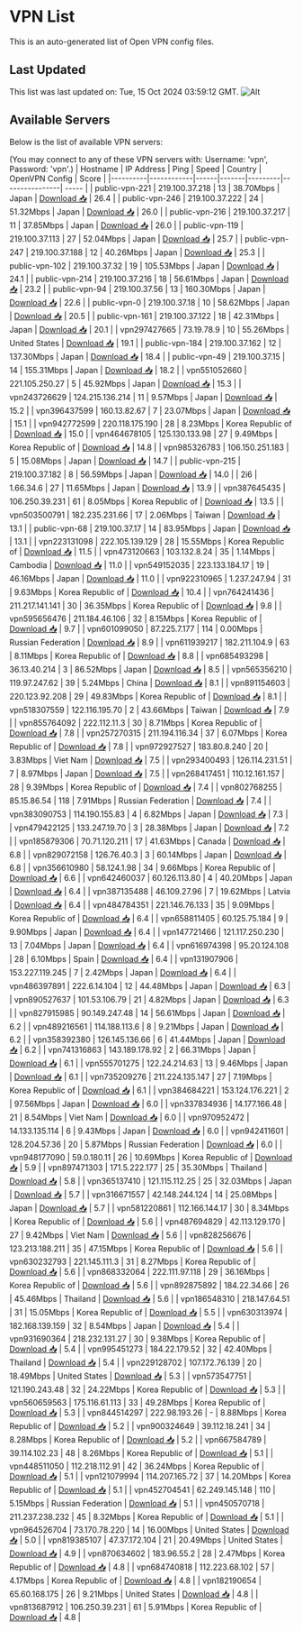 # VPN List

This is an auto-generated list of Open VPN config files.

## Last Updated

This list was last updated on: Tue, 15 Oct 2024 03:59:12 GMT.
![Alt](https://repobeats.axiom.co/api/embed/186b98318ef1479477931607c1ad7d823f12451f.svg "Repobeats analytics image")

## Available Servers

Below is the list of available VPN servers:

(You may connect to any of these VPN servers with: Username: 'vpn', Password: 'vpn'.)
| Hostname | IP Address | Ping | Speed | Country | OpenVPN Config | Score |
|----------|------------|------|-------|---------|----------------| ----- |
| public-vpn-221 | 219.100.37.218 | 13 | 38.70Mbps | Japan | [Download 📥](./configs/server_0_JP.ovpn) | 26.4 |
| public-vpn-246 | 219.100.37.222 | 24 | 51.32Mbps | Japan | [Download 📥](./configs/server_1_JP.ovpn) | 26.0 |
| public-vpn-216 | 219.100.37.217 | 11 | 37.85Mbps | Japan | [Download 📥](./configs/server_2_JP.ovpn) | 26.0 |
| public-vpn-119 | 219.100.37.113 | 27 | 52.04Mbps | Japan | [Download 📥](./configs/server_3_JP.ovpn) | 25.7 |
| public-vpn-247 | 219.100.37.188 | 12 | 40.26Mbps | Japan | [Download 📥](./configs/server_4_JP.ovpn) | 25.3 |
| public-vpn-102 | 219.100.37.32 | 19 | 105.53Mbps | Japan | [Download 📥](./configs/server_5_JP.ovpn) | 24.1 |
| public-vpn-214 | 219.100.37.216 | 18 | 56.61Mbps | Japan | [Download 📥](./configs/server_6_JP.ovpn) | 23.2 |
| public-vpn-94 | 219.100.37.56 | 13 | 160.30Mbps | Japan | [Download 📥](./configs/server_7_JP.ovpn) | 22.6 |
| public-vpn-0 | 219.100.37.18 | 10 | 58.62Mbps | Japan | [Download 📥](./configs/server_8_JP.ovpn) | 20.5 |
| public-vpn-161 | 219.100.37.122 | 18 | 42.31Mbps | Japan | [Download 📥](./configs/server_9_JP.ovpn) | 20.1 |
| vpn297427665 | 73.19.78.9 | 10 | 55.26Mbps | United States | [Download 📥](./configs/server_10_US.ovpn) | 19.1 |
| public-vpn-184 | 219.100.37.162 | 12 | 137.30Mbps | Japan | [Download 📥](./configs/server_11_JP.ovpn) | 18.4 |
| public-vpn-49 | 219.100.37.15 | 14 | 155.31Mbps | Japan | [Download 📥](./configs/server_12_JP.ovpn) | 18.2 |
| vpn551052660 | 221.105.250.27 | 5 | 45.92Mbps | Japan | [Download 📥](./configs/server_13_JP.ovpn) | 15.3 |
| vpn243726629 | 124.215.136.214 | 11 | 9.57Mbps | Japan | [Download 📥](./configs/server_14_JP.ovpn) | 15.2 |
| vpn396437599 | 160.13.82.67 | 7 | 23.07Mbps | Japan | [Download 📥](./configs/server_15_JP.ovpn) | 15.1 |
| vpn942772599 | 220.118.175.190 | 28 | 8.23Mbps | Korea Republic of | [Download 📥](./configs/server_16_KR.ovpn) | 15.0 |
| vpn464678105 | 125.130.133.98 | 27 | 9.49Mbps | Korea Republic of | [Download 📥](./configs/server_17_KR.ovpn) | 14.8 |
| vpn985326783 | 106.150.251.183 | 5 | 15.08Mbps | Japan | [Download 📥](./configs/server_18_JP.ovpn) | 14.7 |
| public-vpn-215 | 219.100.37.182 | 8 | 56.59Mbps | Japan | [Download 📥](./configs/server_19_JP.ovpn) | 14.0 |
| 2i6 | 1.66.34.6 | 27 | 11.65Mbps | Japan | [Download 📥](./configs/server_20_JP.ovpn) | 13.9 |
| vpn387645435 | 106.250.39.231 | 61 | 8.05Mbps | Korea Republic of | [Download 📥](./configs/server_21_KR.ovpn) | 13.5 |
| vpn503500791 | 182.235.231.66 | 17 | 2.06Mbps | Taiwan | [Download 📥](./configs/server_22_TW.ovpn) | 13.1 |
| public-vpn-68 | 219.100.37.17 | 14 | 83.95Mbps | Japan | [Download 📥](./configs/server_23_JP.ovpn) | 13.1 |
| vpn223131098 | 222.105.139.129 | 28 | 15.55Mbps | Korea Republic of | [Download 📥](./configs/server_24_KR.ovpn) | 11.5 |
| vpn473120663 | 103.132.8.24 | 35 | 1.14Mbps | Cambodia | [Download 📥](./configs/server_25_KH.ovpn) | 11.0 |
| vpn549152035 | 223.133.184.17 | 19 | 46.16Mbps | Japan | [Download 📥](./configs/server_26_JP.ovpn) | 11.0 |
| vpn922310965 | 1.237.247.94 | 31 | 9.63Mbps | Korea Republic of | [Download 📥](./configs/server_27_KR.ovpn) | 10.4 |
| vpn764241436 | 211.217.141.141 | 30 | 36.35Mbps | Korea Republic of | [Download 📥](./configs/server_28_KR.ovpn) | 9.8 |
| vpn595656476 | 211.184.46.106 | 32 | 8.15Mbps | Korea Republic of | [Download 📥](./configs/server_29_KR.ovpn) | 9.7 |
| vpn601099050 | 87.225.7.177 | 114 | 0.00Mbps | Russian Federation | [Download 📥](./configs/server_30_RU.ovpn) | 8.9 |
| vpn611939217 | 182.211.104.9 | 63 | 8.11Mbps | Korea Republic of | [Download 📥](./configs/server_31_KR.ovpn) | 8.8 |
| vpn685493298 | 36.13.40.214 | 3 | 86.52Mbps | Japan | [Download 📥](./configs/server_32_JP.ovpn) | 8.5 |
| vpn565356210 | 119.97.247.62 | 39 | 5.24Mbps | China | [Download 📥](./configs/server_33_CN.ovpn) | 8.1 |
| vpn891154603 | 220.123.92.208 | 29 | 49.83Mbps | Korea Republic of | [Download 📥](./configs/server_34_KR.ovpn) | 8.1 |
| vpn518307559 | 122.116.195.70 | 2 | 43.66Mbps | Taiwan | [Download 📥](./configs/server_35_TW.ovpn) | 7.9 |
| vpn855764092 | 222.112.11.3 | 30 | 8.71Mbps | Korea Republic of | [Download 📥](./configs/server_36_KR.ovpn) | 7.8 |
| vpn257270315 | 211.194.116.34 | 37 | 6.07Mbps | Korea Republic of | [Download 📥](./configs/server_37_KR.ovpn) | 7.8 |
| vpn972927527 | 183.80.8.240 | 20 | 3.83Mbps | Viet Nam | [Download 📥](./configs/server_38_VN.ovpn) | 7.5 |
| vpn293400493 | 126.114.231.51 | 7 | 8.97Mbps | Japan | [Download 📥](./configs/server_39_JP.ovpn) | 7.5 |
| vpn268417451 | 110.12.161.157 | 28 | 9.39Mbps | Korea Republic of | [Download 📥](./configs/server_40_KR.ovpn) | 7.4 |
| vpn802768255 | 85.15.86.54 | 118 | 7.91Mbps | Russian Federation | [Download 📥](./configs/server_41_RU.ovpn) | 7.4 |
| vpn383090753 | 114.190.155.83 | 4 | 6.82Mbps | Japan | [Download 📥](./configs/server_42_JP.ovpn) | 7.3 |
| vpn479422125 | 133.247.19.70 | 3 | 28.38Mbps | Japan | [Download 📥](./configs/server_43_JP.ovpn) | 7.2 |
| vpn185879306 | 70.71.120.211 | 17 | 41.63Mbps | Canada | [Download 📥](./configs/server_44_CA.ovpn) | 6.8 |
| vpn829072158 | 126.76.40.3 | 3 | 60.14Mbps | Japan | [Download 📥](./configs/server_45_JP.ovpn) | 6.8 |
| vpn356610980 | 58.124.1.98 | 34 | 9.66Mbps | Korea Republic of | [Download 📥](./configs/server_46_KR.ovpn) | 6.6 |
| vpn642460037 | 60.126.113.80 | 4 | 40.20Mbps | Japan | [Download 📥](./configs/server_47_JP.ovpn) | 6.4 |
| vpn387135488 | 46.109.27.96 | 7 | 19.62Mbps | Latvia | [Download 📥](./configs/server_48_LV.ovpn) | 6.4 |
| vpn484784351 | 221.146.76.133 | 35 | 9.09Mbps | Korea Republic of | [Download 📥](./configs/server_49_KR.ovpn) | 6.4 |
| vpn658811405 | 60.125.75.184 | 9 | 9.90Mbps | Japan | [Download 📥](./configs/server_50_JP.ovpn) | 6.4 |
| vpn147721466 | 121.117.250.230 | 13 | 7.04Mbps | Japan | [Download 📥](./configs/server_51_JP.ovpn) | 6.4 |
| vpn616974398 | 95.20.124.108 | 28 | 6.10Mbps | Spain | [Download 📥](./configs/server_52_ES.ovpn) | 6.4 |
| vpn131907906 | 153.227.119.245 | 7 | 2.42Mbps | Japan | [Download 📥](./configs/server_53_JP.ovpn) | 6.4 |
| vpn486397891 | 222.6.14.104 | 12 | 44.48Mbps | Japan | [Download 📥](./configs/server_54_JP.ovpn) | 6.3 |
| vpn890527637 | 101.53.106.79 | 21 | 4.82Mbps | Japan | [Download 📥](./configs/server_55_JP.ovpn) | 6.3 |
| vpn827915985 | 90.149.247.48 | 14 | 56.61Mbps | Japan | [Download 📥](./configs/server_56_JP.ovpn) | 6.2 |
| vpn489216561 | 114.188.113.6 | 8 | 9.21Mbps | Japan | [Download 📥](./configs/server_57_JP.ovpn) | 6.2 |
| vpn358392380 | 126.145.136.66 | 6 | 41.44Mbps | Japan | [Download 📥](./configs/server_58_JP.ovpn) | 6.2 |
| vpn741316863 | 143.189.178.92 | 2 | 66.31Mbps | Japan | [Download 📥](./configs/server_59_JP.ovpn) | 6.1 |
| vpn555701275 | 122.24.214.63 | 13 | 9.46Mbps | Japan | [Download 📥](./configs/server_60_JP.ovpn) | 6.1 |
| vpn735209276 | 211.224.135.147 | 27 | 7.19Mbps | Korea Republic of | [Download 📥](./configs/server_61_KR.ovpn) | 6.1 |
| vpn384684221 | 153.124.176.221 | 2 | 97.56Mbps | Japan | [Download 📥](./configs/server_62_JP.ovpn) | 6.0 |
| vpn337834936 | 14.177.166.48 | 21 | 8.54Mbps | Viet Nam | [Download 📥](./configs/server_63_VN.ovpn) | 6.0 |
| vpn970952472 | 14.133.135.114 | 6 | 9.43Mbps | Japan | [Download 📥](./configs/server_64_JP.ovpn) | 6.0 |
| vpn942411601 | 128.204.57.36 | 20 | 5.87Mbps | Russian Federation | [Download 📥](./configs/server_65_RU.ovpn) | 6.0 |
| vpn948177090 | 59.0.180.11 | 26 | 10.69Mbps | Korea Republic of | [Download 📥](./configs/server_66_KR.ovpn) | 5.9 |
| vpn897471303 | 171.5.222.177 | 25 | 35.30Mbps | Thailand | [Download 📥](./configs/server_67_TH.ovpn) | 5.8 |
| vpn365137410 | 121.115.112.25 | 25 | 32.03Mbps | Japan | [Download 📥](./configs/server_68_JP.ovpn) | 5.7 |
| vpn316671557 | 42.148.244.124 | 14 | 25.08Mbps | Japan | [Download 📥](./configs/server_69_JP.ovpn) | 5.7 |
| vpn581220861 | 112.166.144.17 | 30 | 8.34Mbps | Korea Republic of | [Download 📥](./configs/server_70_KR.ovpn) | 5.6 |
| vpn487694829 | 42.113.129.170 | 27 | 9.42Mbps | Viet Nam | [Download 📥](./configs/server_71_VN.ovpn) | 5.6 |
| vpn828256676 | 123.213.188.211 | 35 | 47.15Mbps | Korea Republic of | [Download 📥](./configs/server_72_KR.ovpn) | 5.6 |
| vpn630232793 | 221.145.111.3 | 31 | 8.27Mbps | Korea Republic of | [Download 📥](./configs/server_73_KR.ovpn) | 5.6 |
| vpn868332064 | 222.111.97.118 | 29 | 36.16Mbps | Korea Republic of | [Download 📥](./configs/server_74_KR.ovpn) | 5.6 |
| vpn892875892 | 184.22.34.66 | 26 | 45.46Mbps | Thailand | [Download 📥](./configs/server_75_TH.ovpn) | 5.6 |
| vpn186548310 | 218.147.64.51 | 31 | 15.05Mbps | Korea Republic of | [Download 📥](./configs/server_76_KR.ovpn) | 5.5 |
| vpn630313974 | 182.168.139.159 | 32 | 8.54Mbps | Japan | [Download 📥](./configs/server_77_JP.ovpn) | 5.4 |
| vpn931690364 | 218.232.131.27 | 30 | 9.38Mbps | Korea Republic of | [Download 📥](./configs/server_78_KR.ovpn) | 5.4 |
| vpn995451273 | 184.22.179.52 | 32 | 42.40Mbps | Thailand | [Download 📥](./configs/server_79_TH.ovpn) | 5.4 |
| vpn229128702 | 107.172.76.139 | 20 | 18.49Mbps | United States | [Download 📥](./configs/server_80_US.ovpn) | 5.3 |
| vpn573547751 | 121.190.243.48 | 32 | 24.22Mbps | Korea Republic of | [Download 📥](./configs/server_81_KR.ovpn) | 5.3 |
| vpn560659563 | 175.116.61.113 | 33 | 49.28Mbps | Korea Republic of | [Download 📥](./configs/server_82_KR.ovpn) | 5.3 |
| vpn844514297 | 222.98.193.26 | - | 8.88Mbps | Korea Republic of | [Download 📥](./configs/server_83_KR.ovpn) | 5.2 |
| vpn900324649 | 39.112.18.241 | 34 | 8.28Mbps | Korea Republic of | [Download 📥](./configs/server_84_KR.ovpn) | 5.2 |
| vpn667584789 | 39.114.102.23 | 48 | 8.26Mbps | Korea Republic of | [Download 📥](./configs/server_85_KR.ovpn) | 5.1 |
| vpn448511050 | 112.218.112.91 | 42 | 36.24Mbps | Korea Republic of | [Download 📥](./configs/server_86_KR.ovpn) | 5.1 |
| vpn121079994 | 114.207.165.72 | 37 | 14.20Mbps | Korea Republic of | [Download 📥](./configs/server_87_KR.ovpn) | 5.1 |
| vpn452704541 | 62.249.145.148 | 110 | 5.15Mbps | Russian Federation | [Download 📥](./configs/server_88_RU.ovpn) | 5.1 |
| vpn450570718 | 211.237.238.232 | 45 | 8.32Mbps | Korea Republic of | [Download 📥](./configs/server_89_KR.ovpn) | 5.1 |
| vpn964526704 | 73.170.78.220 | 14 | 16.00Mbps | United States | [Download 📥](./configs/server_90_US.ovpn) | 5.0 |
| vpn819385107 | 47.37.172.104 | 21 | 20.49Mbps | United States | [Download 📥](./configs/server_91_US.ovpn) | 4.9 |
| vpn870634602 | 183.96.55.2 | 28 | 2.47Mbps | Korea Republic of | [Download 📥](./configs/server_92_KR.ovpn) | 4.8 |
| vpn684740818 | 112.223.68.102 | 57 | 4.17Mbps | Korea Republic of | [Download 📥](./configs/server_93_KR.ovpn) | 4.8 |
| vpn182190654 | 65.60.168.175 | 26 | 9.21Mbps | United States | [Download 📥](./configs/server_94_US.ovpn) | 4.8 |
| vpn813687912 | 106.250.39.231 | 61 | 5.91Mbps | Korea Republic of | [Download 📥](./configs/server_95_KR.ovpn) | 4.8 |
